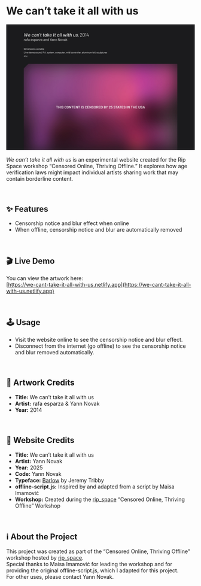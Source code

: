 # We can’t take it all with us

![Thumbnail for We can’t take it all with us](./assets/src/thumbnail.jpg)

*We can’t take it all with us* is an experimental website created for the Rip Space workshop “Censored Online, Thriving Offline.” It explores how age verification laws might impact individual artists sharing work that may contain borderline content.

&nbsp;

## ✨ Features

- Censorship notice and blur effect when online
- When offline, censorship notice and blur are automatically removed

&nbsp;

## 🎬 Live Demo

You can view the artwork here:  
[https://we-cant-take-it-all-with-us.netlify.app](https://we-cant-take-it-all-with-us.netlify.app)

&nbsp;

## 🕹️ Usage

- Visit the website online to see the censorship notice and blur effect.
- Disconnect from the internet (go offline) to see the censorship notice and blur removed automatically.

&nbsp;

## 📄 Artwork Credits

- **Title:** We can’t take it all with us  
- **Artist:** rafa esparza & Yann Novak  
- **Year:** 2014  

&nbsp;

## 📄 Website Credits

- **Title:** We can’t take it all with us  
- **Artist:** Yann Novak  
- **Year:** 2025  
- **Code:** Yann Novak
- **Typeface:** [Barlow](https://github.com/jpt/barlow) by Jeremy Tribby  
- **offline-script.js:** Inspired by and adapted from a script by Maisa Imamović  
- **Workshop:** Created during the [rip_space](https://rip.space) “Censored Online, Thriving Offline” Workshop 

&nbsp;

## ℹ️ About the Project

This project was created as part of the “Censored Online, Thriving Offline” workshop hosted by [rip_space](https://rip.space).  
Special thanks to Maisa Imamović for leading the workshop and for providing the original offline-script.js, which I adapted for this project.  
For other uses, please contact Yann Novak.

